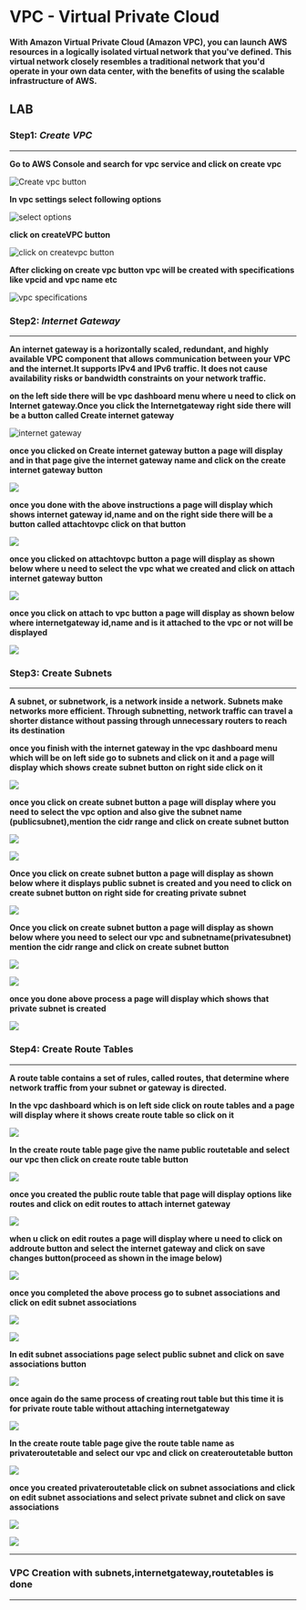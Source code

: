 # VPC - Virtual Private Cloud
**With Amazon Virtual Private Cloud (Amazon VPC), you can launch AWS resources in a logically isolated virtual network that you've defined.
This virtual network closely resembles a traditional network that you'd operate in your own data center, with the benefits of using the scalable infrastructure of AWS.**

## LAB

### Step1: *Create VPC*
***
**Go to AWS Console and search for vpc service and click on create vpc**



![Create vpc button](images\vpc1.png)

**In vpc settings select following options**

![select options](images\vpc2.png)

**click on createVPC button**

![click on createvpc button](images\vpc3.png)

**After clicking on create vpc button vpc will be created with specifications like vpcid and vpc name etc**

![vpc specifications](images\vpc4.png)

### Step2: *Internet Gateway*

***
**An internet gateway is a horizontally scaled, redundant, and highly available VPC component that allows communication between your VPC and the internet.It supports IPv4 and IPv6 traffic. It does not cause availability risks or bandwidth constraints on your network traffic.**

**on the left side there will be vpc dashboard menu where u need to click on Internet gateway.Once you click the Internetgateway right side there will be a button called Create internet gateway**

![internet gateway](images\vpc5.png)

**once you clicked on Create internet gateway button a page will display and in that page give the internet gateway name and click on the create internet gateway button**

![](images\vpc6.png)


**once you done with the above instructions a page will display which shows internet gateway id,name and on the right side there will be a button called attachtovpc click on that button**

![](images\vpc7.png)

**once you clicked on attachtovpc button a page will display as shown below where u need to select the vpc what we created and click on attach internet gateway button**

![](images\vpc8.png)

**once you click on attach to vpc button a page will display as shown below where internetgateway id,name and is it attached to the vpc or not will be displayed**

![](images\vpc9.png)

### Step3: Create Subnets

***

**A subnet, or subnetwork, is a network inside a network.
Subnets make networks more efficient. Through subnetting,
network traffic can travel a shorter distance without passing through unnecessary routers to reach its destination**

**once you finish with the internet gateway in the vpc dashboard menu which will be on left side go to subnets and click on it and a page will display which shows create subnet button on right side click on it**

![](images\vpc10.png)

**once you click on create subnet button a page will display
where you need to select the vpc option and also give the subnet name (publicsubnet),mention the cidr range and click on create subnet button**

![](images\vpc11.png)

![](images\vpc12.png)


**Once you click on create subnet button a page will display as shown below where it displays public subnet is created and you need to click on create subnet button on right side for creating private subnet**

![](images\vpc13.png)


**Once you click on create subnet button a page will display as shown below where you need to select our vpc and subnetname(privatesubnet) mention the cidr range and click on create subnet button**

![](images\vpc14.png)

![](images\vpc15.png)


**once you done above process a page will display which shows that private subnet is created**

![](images\vpc16.png)

### Step4: Create Route Tables

***

**A route table contains a set of rules, called routes, that determine where network traffic from your subnet or gateway is directed.**

**In the vpc dashboard which is on left side click on route tables and a page will display where it shows create route table so click on it**

![](images\vpc17.png)

**In the create route table page give the name public routetable and select our vpc then click on create route table button**

![](images\vpc18.png)

**once you created the public route table that page will display options like routes and click on edit routes to attach internet gateway**

![](images\vpc19.png)

**when u click on edit routes a page will display where u need to click on addroute button and select the internet gateway and click on save changes button(proceed as shown in the image below)**

![](images\vpc20.png)

**once you completed the above process go to subnet associations and click on edit subnet associations**

![](images\vpc21.png)

![](images\vpc22.png)

**In edit subnet associations page select public subnet and click on save associations button**

![](images\vpc23.png)

**once again do the same process of creating rout table but this time it is for private route table without attaching internetgateway**

![](images\vpc24.png)


**In the create route table page give the route table name as privateroutetable and select our vpc and click on createroutetable button**

![](images\vpc25.png)

**once you created privateroutetable click on subnet associations and click on edit subnet associations and select private subnet and click on save associations**

![](images\vpc26.png)

![](images\vpc27.png)


***
### VPC Creation with subnets,internetgateway,routetables is done

***